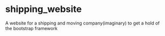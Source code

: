 # shipping_website
A website for a shipping and moving company(imaginary) to get a hold of the bootstrap framework
